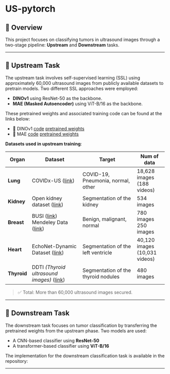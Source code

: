 # US-pytorch

## 🧩 Overview

This project focuses on classifying tumors in ultrasound images through a two-stage pipeline: **Upstream** and **Downstream** tasks.

---

## 📌 Upstream Task

The upstream task involves self-supervised learning (SSL) using approximately 60,000 ultrasound images from publicly available datasets to pretrain models. Two different SSL approaches were employed:

- **DINOv1** using ResNet-50 as the backbone.
- **MAE (Masked Autoencoder)** using ViT-B/16 as the backbone.

These pretrained weights and associated training code can be found at the links below:

- 🔗 DINOv1 [code](https://github.com/facebookresearch/dino) [pretrained weights](https://github.com/L-YUNNA/US-pytorch/releases/download/DINOv1_US_v1.0/dino_res50_v2_checkpoint.pth)
- 🔗 MAE [code](https://github.com/openmedlab/DeblurringMIM) [pretrained weights](https://github.com/L-YUNNA/US-pytorchreleases/download/DINOv1_US_v1.0/checkpoint-1459.pth)

**Datasets used in upstream training**:

| Organ       | Dataset                                                                                 | Target                                               | Num of data                        |
|-------------|------------------------------------------------------------------------------------------|------------------------------------------------------|------------------------------------|
| **Lung**    | COVIDx-US ([link](https://github.com/nrc-cnrc/COVID-US))                                                                    | COVID-19, Pneumonia, normal, other| 18,628 images<br>(188 videos)     |
| **Kidney**  | Open kidney dataset ([link](https://github.com/rsingla92/kidneyUS.git))                                                          | Segmentation of the kidney                          | 534 images                         |
| **Breast**  | BUSI ([link](https://www.kaggle.com/datasets/sabahesaraki/breast-ultrasound-images-dataset))<br>Mendeley Data ([link](https://data.mendeley.com/datasets/wmy84gzngw/1))     | Benign, malignant, normal            | 780 images<br>250 images |
| **Heart**   | EchoNet-Dynamic Dataset ([link](https://echonet.github.io/dynamic/index.html))                                                      | Segmentation of the left ventricle                   | 40,120 images<br>(10,031 videos)   |                  |
| **Thyroid** | DDTI *(Thyroid ultrasound images)* ([link](https://www.kaggle.com/datasets/dasmehdixtr/ddti-thyroid-ultrasound-images))                                           | Segmentation of the thyroid nodules                 | 480 images                         |

> ✅ Total: More than 60,000 ultrasound images secured.

---

## 📌 Downstream Task

The downstream task focuses on tumor classification by transferring the pretrained weights from the upstream phase. Two models are used:

- A CNN-based classifier using **ResNet-50**
- A transformer-based classifier using **ViT-B/16**

The implementation for the downstream classification task is available in the repository:

---


